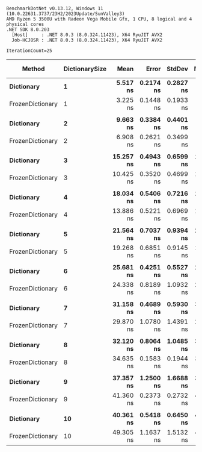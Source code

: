 ```

BenchmarkDotNet v0.13.12, Windows 11 (10.0.22631.3737/23H2/2023Update/SunValley3)
AMD Ryzen 5 3500U with Radeon Vega Mobile Gfx, 1 CPU, 8 logical and 4 physical cores
.NET SDK 8.0.203
  [Host]     : .NET 8.0.3 (8.0.324.11423), X64 RyuJIT AVX2
  Job-HCJOSR : .NET 8.0.3 (8.0.324.11423), X64 RyuJIT AVX2

IterationCount=25  

```
| Method           | DictionarySize | Mean      | Error     | StdDev    | Median    | Ratio    | RatioSD | Allocated | Alloc Ratio |
|----------------- |--------------- |----------:|----------:|----------:|----------:|---------:|--------:|----------:|------------:|
| **Dictionary**       | **1**              |  **5.517 ns** | **0.2174 ns** | **0.2827 ns** |  **5.593 ns** | **baseline** |        **** |         **-** |          **NA** |
| FrozenDictionary | 1              |  3.225 ns | 0.1448 ns | 0.1933 ns |  3.107 ns |     -41% |    6.7% |         - |          NA |
|                  |                |           |           |           |           |          |         |           |             |
| **Dictionary**       | **2**              |  **9.663 ns** | **0.3384 ns** | **0.4401 ns** |  **9.507 ns** | **baseline** |        **** |         **-** |          **NA** |
| FrozenDictionary | 2              |  6.908 ns | 0.2621 ns | 0.3499 ns |  6.806 ns |     -28% |    7.1% |         - |          NA |
|                  |                |           |           |           |           |          |         |           |             |
| **Dictionary**       | **3**              | **15.257 ns** | **0.4943 ns** | **0.6599 ns** | **14.869 ns** | **baseline** |        **** |         **-** |          **NA** |
| FrozenDictionary | 3              | 10.425 ns | 0.3520 ns | 0.4699 ns | 10.313 ns |     -32% |    5.1% |         - |          NA |
|                  |                |           |           |           |           |          |         |           |             |
| **Dictionary**       | **4**              | **18.034 ns** | **0.5406 ns** | **0.7216 ns** | **18.044 ns** | **baseline** |        **** |         **-** |          **NA** |
| FrozenDictionary | 4              | 13.886 ns | 0.5221 ns | 0.6969 ns | 13.721 ns |     -23% |    6.6% |         - |          NA |
|                  |                |           |           |           |           |          |         |           |             |
| **Dictionary**       | **5**              | **21.564 ns** | **0.7037 ns** | **0.9394 ns** | **21.721 ns** | **baseline** |        **** |         **-** |          **NA** |
| FrozenDictionary | 5              | 19.268 ns | 0.6851 ns | 0.9145 ns | 18.832 ns |     -10% |    6.8% |         - |          NA |
|                  |                |           |           |           |           |          |         |           |             |
| **Dictionary**       | **6**              | **25.681 ns** | **0.4251 ns** | **0.5527 ns** | **25.563 ns** | **baseline** |        **** |         **-** |          **NA** |
| FrozenDictionary | 6              | 24.338 ns | 0.8189 ns | 1.0932 ns | 24.003 ns |      -5% |    5.0% |         - |          NA |
|                  |                |           |           |           |           |          |         |           |             |
| **Dictionary**       | **7**              | **31.158 ns** | **0.4689 ns** | **0.5930 ns** | **31.130 ns** | **baseline** |        **** |         **-** |          **NA** |
| FrozenDictionary | 7              | 29.870 ns | 1.0780 ns | 1.4391 ns | 29.130 ns |      -5% |    5.1% |         - |          NA |
|                  |                |           |           |           |           |          |         |           |             |
| **Dictionary**       | **8**              | **32.120 ns** | **0.8064 ns** | **1.0485 ns** | **31.457 ns** | **baseline** |        **** |         **-** |          **NA** |
| FrozenDictionary | 8              | 34.635 ns | 0.1583 ns | 0.1944 ns | 34.618 ns |      +8% |    3.2% |         - |          NA |
|                  |                |           |           |           |           |          |         |           |             |
| **Dictionary**       | **9**              | **37.357 ns** | **1.2500 ns** | **1.6688 ns** | **36.430 ns** | **baseline** |        **** |         **-** |          **NA** |
| FrozenDictionary | 9              | 41.360 ns | 0.2373 ns | 0.2732 ns | 41.376 ns |     +10% |    4.7% |         - |          NA |
|                  |                |           |           |           |           |          |         |           |             |
| **Dictionary**       | **10**             | **40.361 ns** | **0.5418 ns** | **0.6450 ns** | **40.146 ns** | **baseline** |        **** |         **-** |          **NA** |
| FrozenDictionary | 10             | 49.305 ns | 1.1637 ns | 1.5132 ns | 48.639 ns |     +22% |    3.8% |         - |          NA |
